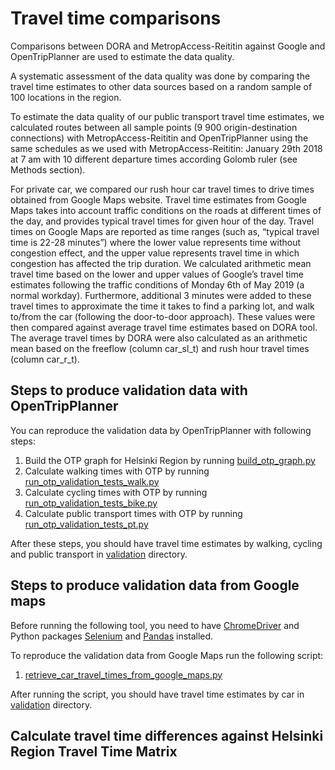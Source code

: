 # Travel time comparisons

Comparisons between DORA and MetropAccess-Reititin against Google and OpenTripPlanner are used to estimate the data quality.

A systematic assessment of the data quality was done by comparing the travel time estimates 
to other data sources based on a random sample of 100 locations in the region. 

To estimate the data quality of our public transport travel time estimates, 
we calculated routes between all sample points (9 900 origin-destination connections) 
with MetropAccess-Reititin and OpenTripPlanner using the same 
schedules as we used with MetropAccess-Reititin: January 29th 2018 at 7 am with 10 different departure times 
according Golomb ruler (see Methods section). 

For private car, we compared our rush hour car travel times to drive times obtained from Google Maps website. 
Travel time estimates from Google Maps takes into account traffic conditions on the roads at different times of the day, 
and provides typical travel times for given hour of the day. Travel times on Google Maps are reported as 
time ranges (such as, “typical travel time is 22-28 minutes”) where the lower value represents time without congestion effect, 
and the upper value represents travel time in which congestion has affected the trip duration. 
We calculated arithmetic mean travel time based on the lower and upper values of Google’s travel time estimates 
following the traffic conditions of Monday 6th of May 2019 (a normal workday). Furthermore, additional 3 minutes were added to 
these travel times to approximate the time it takes to find a parking lot, 
and walk to/from the car (following the door-to-door approach). These values were then compared against average travel time estimates 
based on DORA tool. The average travel times by DORA were also calculated as an arithmetic mean based 
on the freeflow (column car_sl_t) and rush hour travel times (column car_r_t). 

## Steps to produce validation data with OpenTripPlanner

You can reproduce the validation data by OpenTripPlanner with following steps:

 1. Build the OTP graph for Helsinki Region by running [build_otp_graph.py](build_otp_graph.py)
 2. Calculate walking times with OTP by running [run_otp_validation_tests_walk.py](run_otp_validation_tests_walk.py)
 3. Calculate cycling times with OTP by running [run_otp_validation_tests_bike.py](run_otp_validation_tests_bike.py)
 4. Calculate public transport times with OTP by running [run_otp_validation_tests_pt.py](run_otp_validation_tests_pt.py)

After these steps, you should have travel time estimates by walking, cycling and public transport in [validation](validation) directory.

## Steps to produce validation data from Google maps

Before running the following tool, you need to have [ChromeDriver](https://chromedriver.chromium.org/downloads) and 
Python packages [Selenium](https://selenium-python.readthedocs.io/installation.html) and [Pandas](https://pandas.pydata.org/) installed.

To reproduce the validation data from Google Maps run the following script:
 
 1. [retrieve_car_travel_times_from_google_maps.py](retrieve_car_travel_times_from_google_maps.py)

After running the script, you should have travel time estimates by car in [validation](validation) directory.

## Calculate travel time differences against Helsinki Region Travel Time Matrix

